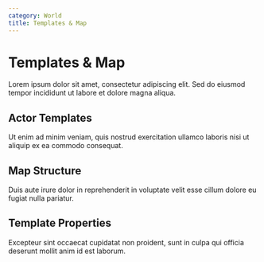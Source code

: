 ```yaml
---
category: World
title: Templates & Map
---
```


# Templates & Map

Lorem ipsum dolor sit amet, consectetur adipiscing elit. Sed do eiusmod tempor incididunt ut labore et dolore magna aliqua.

## Actor Templates

Ut enim ad minim veniam, quis nostrud exercitation ullamco laboris nisi ut aliquip ex ea commodo consequat.

## Map Structure

Duis aute irure dolor in reprehenderit in voluptate velit esse cillum dolore eu fugiat nulla pariatur.

## Template Properties

Excepteur sint occaecat cupidatat non proident, sunt in culpa qui officia deserunt mollit anim id est laborum.